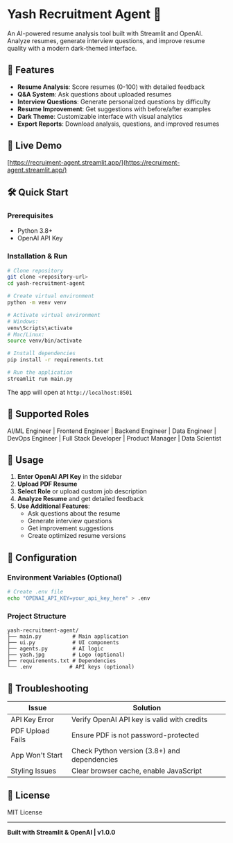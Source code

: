 # Yash Recruitment Agent 🚀

An AI-powered resume analysis tool built with Streamlit and OpenAI. Analyze resumes, generate interview questions, and improve resume quality with a modern dark-themed interface.

## 🎯 Features

- **Resume Analysis**: Score resumes (0-100) with detailed feedback
- **Q&A System**: Ask questions about uploaded resumes
- **Interview Questions**: Generate personalized questions by difficulty
- **Resume Improvement**: Get suggestions with before/after examples
- **Dark Theme**: Customizable interface with visual analytics
- **Export Reports**: Download analysis, questions, and improved resumes

## 🚀 Live Demo

[https://recruiment-agent.streamlit.app/](https://recruiment-agent.streamlit.app/)

## 🛠️ Quick Start

### Prerequisites
- Python 3.8+
- OpenAI API Key

### Installation & Run

```bash
# Clone repository
git clone <repository-url>
cd yash-recruitment-agent

# Create virtual environment
python -m venv venv

# Activate virtual environment
# Windows:
venv\Scripts\activate
# Mac/Linux:
source venv/bin/activate

# Install dependencies
pip install -r requirements.txt

# Run the application
streamlit run main.py
```

The app will open at `http://localhost:8501`

## 🎯 Supported Roles

AI/ML Engineer | Frontend Engineer | Backend Engineer | Data Engineer | DevOps Engineer | Full Stack Developer | Product Manager | Data Scientist

## 📖 Usage

1. **Enter OpenAI API Key** in the sidebar
2. **Upload PDF Resume** 
3. **Select Role** or upload custom job description
4. **Analyze Resume** and get detailed feedback
5. **Use Additional Features**:
   - Ask questions about the resume
   - Generate interview questions
   - Get improvement suggestions
   - Create optimized resume versions

## 🔧 Configuration

### Environment Variables (Optional)
```bash
# Create .env file
echo "OPENAI_API_KEY=your_api_key_here" > .env
```

### Project Structure
```
yash-recruitment-agent/
├── main.py          # Main application
├── ui.py            # UI components
├── agents.py        # AI logic
├── yash.jpg         # Logo (optional)
├── requirements.txt # Dependencies
└── .env            # API keys (optional)
```

## 🚨 Troubleshooting

| Issue | Solution |
|-------|----------|
| API Key Error | Verify OpenAI API key is valid with credits |
| PDF Upload Fails | Ensure PDF is not password-protected |
| App Won't Start | Check Python version (3.8+) and dependencies |
| Styling Issues | Clear browser cache, enable JavaScript |

## 📄 License

MIT License

---

**Built with Streamlit & OpenAI | v1.0.0**